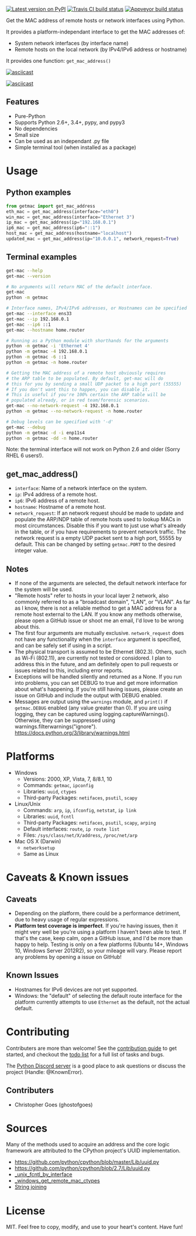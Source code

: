 
[![Latest version on PyPI](https://badge.fury.io/py/get-mac.svg)](https://pypi.org/project/get-mac/)
[![Travis CI build status](https://travis-ci.org/GhostofGoes/get-mac.svg?branch=master)](https://travis-ci.org/GhostofGoes/get-mac)
[![Appveyor build status](https://ci.appveyor.com/api/projects/status/4o9mx4d35adrbssq/branch/master?svg=true)](https://ci.appveyor.com/project/GhostofGoes/get-mac/branch/master)

Get the MAC address of remote hosts or network interfaces using Python.

It provides a platform-independant interface to get the MAC addresses of:

* System network interfaces (by interface name)
* Remote hosts on the local network (by IPv4/IPv6 address or hostname)

It provides one function: `get_mac_address()`

[![asciicast](https://asciinema.org/a/203997.png)](https://asciinema.org/a/203997)

[![asciicast](https://asciinema.org/a/1oMyENUQvth7GiC7caJKp79qG.png)](https://asciinema.org/a/1oMyENUQvth7GiC7caJKp79qG)

## Features
* Pure-Python
* Supports Python 2.6+, 3.4+, pypy, and pypy3
* No dependencies
* Small size
* Can be used as an independant .py file
* Simple terminal tool (when installed as a package)

# Usage

## Python examples
```python
from getmac import get_mac_address
eth_mac = get_mac_address(interface="eth0")
win_mac = get_mac_address(interface="Ethernet 3")
ip_mac = get_mac_address(ip="192.168.0.1")
ip6_mac = get_mac_address(ip6="::1")
host_mac = get_mac_address(hostname="localhost")
updated_mac = get_mac_address(ip="10.0.0.1", network_request=True)
```

## Terminal examples
```bash
get-mac --help
get-mac --version

# No arguments will return MAC of the default interface.
get-mac
python -m getmac

# Interface names, IPv4/IPv6 addresses, or Hostnames can be specified
get-mac --interface ens33
get-mac --ip 192.168.0.1
get-mac --ip6 ::1
get-mac --hostname home.router

# Running as a Python module with shorthands for the arguments
python -m getmac -i 'Ethernet 4'
python -m getmac -4 192.168.0.1
python -m getmac -6 ::1
python -m getmac -n home.router

# Getting the MAC address of a remote host obviously requires
# the ARP table to be populated. By default, get-mac will do
# this for you by sending a small UDP packet to a high port (55555)
# If you don't want this to happen, you can disable it.
# This is useful if you're 100% certain the ARP table will be
# populated already, or in red team/forensic scenarios.
get-mac --no-network-request -4 192.168.0.1
python -m getmac --no-network-request -n home.router

# Debug levels can be specified with '-d'
get-mac --debug
python -m getmac -d -i enp11s4
python -m getmac -dd -n home.router
```

Note: the terminal interface will not work on Python 2.6 and older (Sorry RHEL 6 users!).

## get_mac_address()
* `interface`: Name of a network interface on the system.
* `ip`: IPv4 address of a remote host.
* `ip6`: IPv6 address of a remote host.
* `hostname`: Hostname of a remote host.
* `network_request`: If an network request should be made to update
and populate the ARP/NDP table of remote hosts used to lookup MACs
in most circumstances. Disable this if you want to just use what's
already in the table, or if you have requirements to prevent network
traffic. The network request is a empty UDP packet sent to a high
port, 55555 by default. This can be changed by setting `getmac.PORT`
to the desired integer value.

## Notes
* If none of the arguments are selected, the default
network interface for the system will be used.
* "Remote hosts" refer to hosts in your local layer 2 network, also
commonly referred to as a "broadcast domain", "LAN", or "VLAN". As far
as I know, there is not a reliable method to get a MAC address for a
remote host external to the LAN. If you know any methods otherwise, please
open a GitHub issue or shoot me an email, I'd love to be wrong about this.
* The first four arguments are mutually exclusive. `network_request`
does not have any functionality when the `interface` argument is
specified, and can be safely set if using in a script.
* The physical transport is assumed to be Ethernet (802.3). Others, such as
Wi-Fi (802.11), are currently not tested or considored. I plan to
address this in the future, and am definitely open to pull requests
or issues related to this, including error reports.
* Exceptions will be handled silently and returned as a None.
    If you run into problems, you can set DEBUG to true and get more
    information about what's happening. If you're still having issues,
    please create an issue on GitHub and include the output with DEBUG enabled.
* Messages are output using the `warnings` module, and `print()` if
`getmac.DEBUG` enabled (any value greater than 0).
If you are using logging, they can be captured using logging.captureWarnings().
Otherwise, they can be suppressed using warnings.filterwarnings("ignore").
https://docs.python.org/3/library/warnings.html

# Platforms
* Windows
    * Versions: 2000, XP, Vista, 7, 8/8.1, 10
    * Commands: `getmac`, `ipconfig`
    * Libraries: `uuid`, `ctypes`
    * Third-party Packages: `netifaces`, `psutil`, `scapy`
* Linux/Unix
    * Commands: `arp`, `ip`, `ifconfig`, `netstat`, `ip link`
    * Libraries: `uuid`, `fcntl`
    * Third-party Packages:  `netifaces`, `psutil`, `scapy`, `arping`
    * Default interfaces: `route`, `ip route list`
    * Files: `/sys/class/net/X/address`, `/proc/net/arp`
* Mac OS X (Darwin)
    * `networksetup`
    * Same as Linux

# Caveats & Known issues

## Caveats
* Depending on the platform, there could be a performance detriment,
due to heavy usage of regular expressions.
* **Platform test coverage is imperfect**. If you're having issues,
then it might very well be you're using a platform I haven't been
able to test. If that's the case, keep calm, open a GitHub issue, and
I'd be more than happy to help. Testing is only on a few platforms
(Ubuntu 14+, Windows 10, Windows Server 2012R2), so your mileage
will vary. Please report any problems by opening a issue on GitHub!

## Known Issues
* Hostnames for IPv6 devices are not yet supported.
* Windows: the "default" of selecting the default route interface for
the platform currently attempts to use `Ethernet` as the default,
not the actual default.

# Contributing
Contributers are more than welcome!
See the [contribution guide](CONTRIBUTING.md) to get started,
and checkout the [todo list](TODO.md) for a full list of tasks and bugs.

The [Python Discord server](https://discord.gg/python) is a good place
to ask questions or discuss the project (Handle: @KnownError).

## Contributers
* Christopher Goes (ghostofgoes)


# Sources
Many of the methods used to acquire an address and the core logic framework
are attributed to the CPython project's UUID implementation.
* https://github.com/python/cpython/blob/master/Lib/uuid.py
* https://github.com/python/cpython/blob/2.7/Lib/uuid.py
* [_unix_fcntl_by_interface](https://stackoverflow.com/a/4789267/2214380)
* [_windows_get_remote_mac_ctypes](goo.gl/ymhZ9p)
* [String joining](https://stackoverflow.com/a/3258612/2214380)

# License
MIT. Feel free to copy, modify, and use to your heart's content. Have fun!
